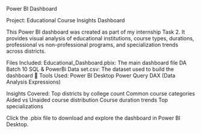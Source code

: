  Power BI Dashboard 

 Project: Educational Course Insights Dashboard

This Power BI dashboard was created as part of my internship Task 2. It provides visual analysis of educational institutions, course types, durations, professional vs non-professional programs, and specialization trends across districts.

Files Included:
Educational_Dashboard.pbix: The main dashboard file
DA Batch 10 SQL & PowerBi Data set.csv: The dataset used to build the dashboard
 🔧 Tools Used:
Power BI Desktop
Power Query
DAX (Data Analysis Expressions)

Insights Covered:
Top districts by college count
Common course categories
Aided vs Unaided course distribution
Course duration trends
Top specializations

Click the .pbix file to download and explore the dashboard in Power BI Desktop.
